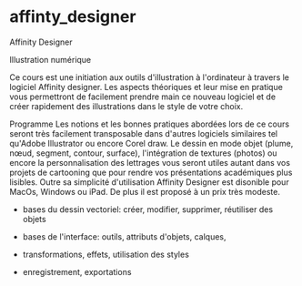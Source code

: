 # affinty_designer
Affinity Designer

Illustration numérique

Ce cours est une initiation aux outils d'illustration à l'ordinateur à travers le logiciel Affinity designer. Les aspects théoriques et leur mise en pratique vous permettront de facilement prendre main ce nouveau logiciel et de créer rapidement des illustrations dans le style de votre choix.

Programme
Les notions et les bonnes pratiques abordées lors de ce cours seront très facilement transposable dans d'autres logiciels similaires tel qu'Adobe Illustrator ou encore Corel draw. 
Le dessin en mode objet (plume, nœud, segment, contour, surface), l'intégration de textures (photos) ou encore la personnalisation des lettrages vous seront utiles autant dans vos projets de cartooning que pour rendre vos présentations académiques plus lisibles. 
Outre sa simplicité d'utilisation Affinity Designer est disonible pour MacOs, Windows ou iPad. De plus il est proposé à un prix très modeste.

- bases du dessin vectoriel: créer, modifier, supprimer, réutiliser des objets

- bases de l'interface: outils, attributs d'objets, calques,

- transformations, effets, utilisation des styles

- enregistrement, exportations
